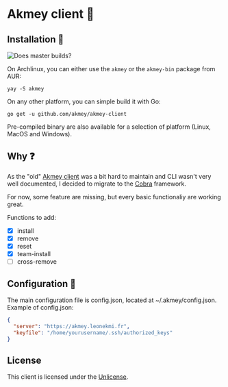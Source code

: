# Akmey client 🔑

## Installation 🚀

![Does master builds?](https://github.com/akmey/akmey-client-new/workflows/Go/badge.svg)

On Archlinux, you can either use the `akmey` or the `akmey-bin` package from AUR:

```
yay -S akmey
```

On any other platform, you can simple build it with Go:

```
go get -u github.com/akmey/akmey-client
```

Pre-compiled binary are also available for a selection of platform (Linux, MacOS and Windows).

## Why ❓

As the "old" [Akmey client](https://github.com/akmey/akmey-client) was a bit hard to maintain and CLI wasn't very well documented, I decided to migrate to the [Cobra](https://github.com/spf13/cobra) framework.

For now, some feature are missing, but every basic functionaliy are working great.

Functions to add:

- [x] install
- [x] remove
- [x] reset
- [x] team-install
- [ ] cross-remove

## Configuration 📝

The main configuration file is config.json, located at ~/.akmey/config.json.
Example of config.json:

```json
{
  "server": "https://akmey.leonekmi.fr",
  "keyfile": "/home/yourusername/.ssh/authorized_keys"
}
```

## License

This client is licensed under the [Unlicense](https://github.com/akmey/akmey-client/blob/master/LICENSE).

